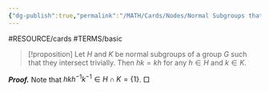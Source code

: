 ```yaml
---
{"dg-publish":true,"permalink":"/MATH/Cards/Nodes/Normal Subgroups that Intersect Trivially/","dgPassFrontmatter":true}
---
```


#RESOURCE/cards #TERMS/basic 

> [!proposition]
> Let $H$ and $K$ be normal subgroups of a group $G$ such that they intersect trivially. Then $hk=kh$ for any $h\in H$ and $k\in K$.

**_Proof._**
Note that $hkh^{-1}k^{-1}\in H\cap K=\{1\}$.
□

